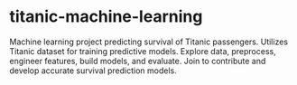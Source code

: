 # titanic-machine-learning
Machine learning project predicting survival of Titanic passengers. Utilizes Titanic dataset for training predictive models. Explore data, preprocess, engineer features, build models, and evaluate. Join to contribute and develop accurate survival prediction models.
